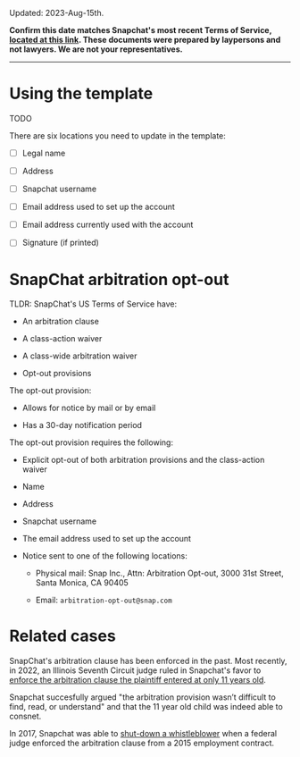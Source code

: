 Updated: 2023-Aug-15th.

**Confirm this date matches Snapchat's most recent Terms of Service, [located at this link](https://www.snap.com/en-US/terms). These documents were prepared by laypersons and not lawyers. We are not your representatives.**

---

# Using the template

TODO

There are six locations you need to update in the template:

- [ ] Legal name

- [ ] Address

- [ ] Snapchat username

- [ ] Email address used to set up the account

- [ ] Email address currently used with the account

- [ ] Signature (if printed)

# SnapChat arbitration opt-out

TLDR: SnapChat's US Terms of Service have:

  - An arbitration clause

  - A class-action waiver

  - A class-wide arbitration waiver

  - Opt-out provisions

The opt-out provision:

  - Allows for notice by mail or by email 

  - Has a 30-day notification period

The opt-out provision requires the following:

  - Explicit opt-out of both arbitration provisions and the class-action waiver

  - Name

  - Address

  - Snapchat username

  - The email address used to set up the account

  - Notice sent to one of the following locations:

    - Physical mail: Snap Inc., Attn: Arbitration Opt-out, 3000 31st Street, Santa Monica, CA 90405

    - Email: `arbitration-opt-out@snap.com`

# Related cases

SnapChat's arbitration clause has been enforced in the past. Most recently, in 2022, an Illinois Seventh Circuit judge ruled in Snapchat's favor to [enforce the arbitration clause the plaintiff entered at only 11 years old](https://madisonrecord.com/stories/622501604-arbitration-not-class-action-is-route-to-settling-youth-s-snapchat-privacy-dispute-seventh-circuit-rules).

Snapchat succesfully argued "the arbitration provision wasn’t difficult to find, read, or understand" and that the 11 year old child was indeed able to consnet.

In 2017, Snapchat was able to [shut-down a whistleblower](https://variety.com/2018/digital/news/snapchat-judge-pompliano-arbitration-1202750638/) when a federal judge enforced the arbitration clause from a 2015 employment contract.